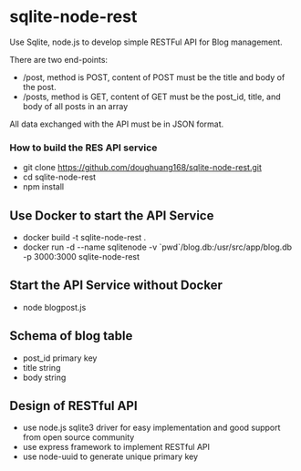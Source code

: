 # sqlite-node-rest

Use Sqlite, node.js to develop simple RESTFul API for Blog management. 

There are two end-points:

* /post, method is POST, content of POST must be the title and body of the post.
* /posts, method is GET, content of GET must be the post_id, title, and body of all  posts in an array

All data exchanged with the API must be in JSON format.

### How to build the RES API service ###

 
* git clone https://github.com/doughuang168/sqlite-node-rest.git
* cd  sqlite-node-rest
* npm install


## Use Docker to start the API Service

 

* docker build -t sqlite-node-rest .  
* docker run -d --name sqlitenode -v \`pwd\`/blog.db:/usr/src/app/blog.db -p 3000:3000 sqlite-node-rest

## Start the API Service without Docker


* node blogpost.js 
 

## Schema of blog table


* post_id primary key
* title string
* body string


## Design of RESTful API 
* use node.js sqlite3 driver for easy implementation and good support from open source community
* use express framework to implement RESTful API
* use node-uuid to generate unique primary key